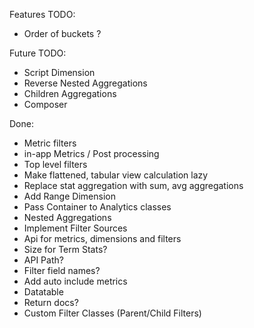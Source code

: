 Features TODO:
- Order of buckets ?

Future TODO:
- Script Dimension
- Reverse Nested Aggregations
- Children Aggregations
- Composer

Done:
- Metric filters
- in-app Metrics / Post processing
- Top level filters
- Make flattened, tabular view calculation lazy
- Replace stat aggregation with sum, avg aggregations
- Add Range Dimension
- Pass Container to Analytics classes
- Nested Aggregations
- Implement Filter Sources
- Api for metrics, dimensions and filters
- Size for Term Stats?
- API Path?
- Filter field names?
- Add auto include metrics
- Datatable
- Return docs?
- Custom Filter Classes (Parent/Child Filters)